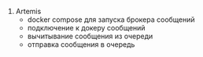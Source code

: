 1. Artemis
   * docker compose для запуска брокера сообщений
   * подключение к докеру сообщений
   * вычитывание сообщения из очереди
   * отправка сообщения в очередь

